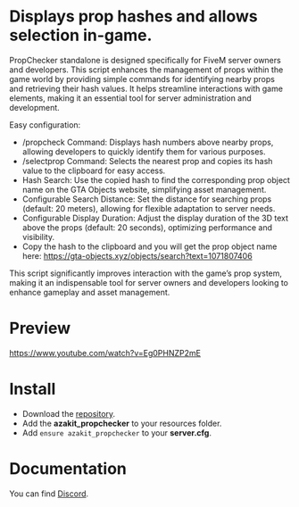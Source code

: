 # Displays prop hashes and allows selection in-game.
PropChecker standalone is designed specifically for FiveM server owners and developers. This script enhances the management of props within the game world by providing simple commands for identifying nearby props and retrieving their hash values. It helps streamline interactions with game elements, making it an essential tool for server administration and development.

Easy configuration:
* /propcheck Command: Displays hash numbers above nearby props, allowing developers to quickly identify them for various purposes.
* /selectprop Command: Selects the nearest prop and copies its hash value to the clipboard for easy access.
* Hash Search: Use the copied hash to find the corresponding prop object name on the GTA Objects website, simplifying asset management.
* Configurable Search Distance: Set the distance for searching props (default: 20 meters), allowing for flexible adaptation to server needs.
* Configurable Display Duration: Adjust the display duration of the 3D text above the props (default: 20 seconds), optimizing performance and visibility.
* Copy the hash to the clipboard and you will get the prop object name here: https://gta-objects.xyz/objects/search?text=1071807406

This script significantly improves interaction with the game’s prop system, making it an indispensable tool for server owners and developers looking to enhance gameplay and asset management.

# Preview
https://www.youtube.com/watch?v=Eg0PHNZP2mE

# Install
- Download the [repository](https://github.com/AzakitHU/azakit_propchecker).
- Add the **azakit_propchecker** to your resources folder.
- Add `ensure azakit_propchecker` to your **server.cfg**.

# Documentation
You can find [Discord](https://discord.gg/DmsF6DbCJ9).

